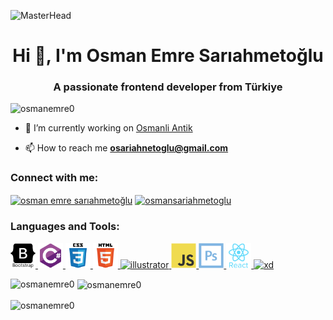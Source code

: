 ![MasterHead](https://www.iamthecode.org/wp-content/uploads/2021/03/florian-olivo-4hbJ-eymZ1o-unsplash-scaled-e1616631053918.jpg)

<h1 align="center">Hi 👋, I'm Osman Emre Sarıahmetoğlu</h1>
<h3 align="center">A passionate frontend developer from Türkiye</h3>

<p align="left"> <img src="https://komarev.com/ghpvc/?username=osmanemre0&label=Profile%20views&color=0e75b6&style=flat" alt="osmanemre0" /> </p>

- 🔭 I’m currently working on [Osmanli Antik](https://github.com/OsmanEmre0/osmanli-antik.git)

- 📫 How to reach me **osariahnetoglu@gmail.com**

<h3 align="left">Connect with me:</h3>
<p align="left">
<a href="https://www.linkedin.com/in/osman-emre-sarıahmetoğlu-b38a30259/" target="blank"><img align="center" src="https://raw.githubusercontent.com/rahuldkjain/github-profile-readme-generator/master/src/images/icons/Social/linked-in-alt.svg" alt="osman emre sarıahmetoğlu" height="30" width="40" /></a>
<a href="https://instagram.com/osmansariahmetoglu" target="blank"><img align="center" src="https://raw.githubusercontent.com/rahuldkjain/github-profile-readme-generator/master/src/images/icons/Social/instagram.svg" alt="osmansariahmetoglu" height="30" width="40" /></a>
</p>

<h3 align="left">Languages and Tools:</h3>
<p align="left"> <a href="https://getbootstrap.com" target="_blank" rel="noreferrer"> <img src="https://raw.githubusercontent.com/devicons/devicon/master/icons/bootstrap/bootstrap-plain-wordmark.svg" alt="bootstrap" width="40" height="40"/> </a> <a href="https://www.w3schools.com/cs/" target="_blank" rel="noreferrer"> <img src="https://raw.githubusercontent.com/devicons/devicon/master/icons/csharp/csharp-original.svg" alt="csharp" width="40" height="40"/> </a> <a href="https://www.w3schools.com/css/" target="_blank" rel="noreferrer"> <img src="https://raw.githubusercontent.com/devicons/devicon/master/icons/css3/css3-original-wordmark.svg" alt="css3" width="40" height="40"/> </a> <a href="https://www.w3.org/html/" target="_blank" rel="noreferrer"> <img src="https://raw.githubusercontent.com/devicons/devicon/master/icons/html5/html5-original-wordmark.svg" alt="html5" width="40" height="40"/> </a> <a href="https://www.adobe.com/in/products/illustrator.html" target="_blank" rel="noreferrer"> <img src="https://www.vectorlogo.zone/logos/adobe_illustrator/adobe_illustrator-icon.svg" alt="illustrator" width="40" height="40"/> </a> <a href="https://developer.mozilla.org/en-US/docs/Web/JavaScript" target="_blank" rel="noreferrer"> <img src="https://raw.githubusercontent.com/devicons/devicon/master/icons/javascript/javascript-original.svg" alt="javascript" width="40" height="40"/> </a> <a href="https://www.photoshop.com/en" target="_blank" rel="noreferrer"> <img src="https://raw.githubusercontent.com/devicons/devicon/master/icons/photoshop/photoshop-line.svg" alt="photoshop" width="40" height="40"/> </a> <a href="https://reactjs.org/" target="_blank" rel="noreferrer"> <img src="https://raw.githubusercontent.com/devicons/devicon/master/icons/react/react-original-wordmark.svg" alt="react" width="40" height="40"/> </a> <a href="https://www.adobe.com/products/xd.html" target="_blank" rel="noreferrer"> <img src="https://cdn.worldvectorlogo.com/logos/adobe-xd.svg" alt="xd" width="40" height="40"/> </a> </p>

<p><img align="left" src="https://github-readme-stats.vercel.app/api/top-langs?username=osmanemre0&show_icons=true&locale=en&layout=compact" alt="osmanemre0" /></p>

<p>&nbsp;<img align="center" src="https://github-readme-stats.vercel.app/api?username=osmanemre0&show_icons=true&locale=en" alt="osmanemre0" /></p>

<p><img align="center" src="https://github-readme-streak-stats.herokuapp.com/?user=osmanemre0&" alt="osmanemre0" /></p>
